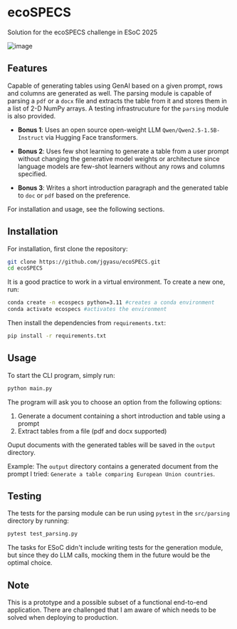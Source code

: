# ecoSPECS
Solution for the ecoSPECS challenge in ESoC 2025

![image](https://github.com/user-attachments/assets/0ef28217-341d-4f88-a60a-e99117d92f8b)

## Features

Capable of generating tables using GenAI based on a given prompt, rows and columns are generated as well. The parsing module is capable of parsing a `pdf` or a `docx` file and extracts the table from it and stores them in a list of 2-D NumPy arrays. A testing infrastrucuture for the `parsing` module is also provided.

- **Bonus 1**: Uses an open source open-weight LLM `Qwen/Qwen2.5-1.5B-Instruct` via Hugging Face transformers.

- **Bonus 2**: Uses few shot learning to generate a table from a user prompt without changing the generative model weights or architecture since language models are few-shot learners without any rows and columns specified.


- **Bonus 3**: Writes a short introduction paragraph and the generated table to `doc` or `pdf` based on the preference.

For installation and usage, see the following sections.

## Installation

For installation, first clone the repository:
```bash
git clone https://github.com/jgyasu/ecoSPECS.git
cd ecoSPECS
```

It is a good practice to work in a virtual environment. To create a new one, run:
```bash
conda create -n ecospecs python=3.11 #creates a conda environment
conda activate ecospecs #activates the environment
```
Then install the dependencies from `requirements.txt`:
```bash
pip install -r requirements.txt
```

## Usage

To start the CLI program, simply run:
```bash
python main.py
```

The program will ask you to choose an option from the following options:

1. Generate a document containing a short introduction and table using a prompt
2. Extract tables from a file (pdf and docx supported)

Ouput documents with the generated tables will be saved in the `output` directory.

Example: The `output` directory contains a generated document from the prompt I tried: `Generate a table comparing European Union countries`.

## Testing

The tests for the parsing module can be run using `pytest` in the `src/parsing` directory by running:
```bash
pytest test_parsing.py
```

The tasks for ESoC didn't include writing tests for the generation module, but since they do LLM calls, mocking them in the future would be the optimal choice.

## Note

This is a prototype and a possible subset of a functional end-to-end application. There are challenged that I am aware of which needs to be solved when deploying to production.
